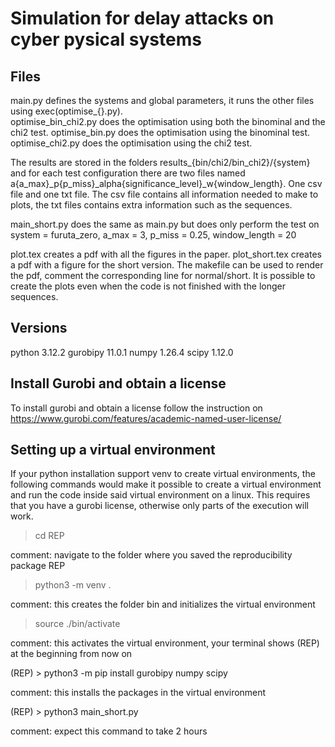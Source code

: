 # Simulation for delay attacks on cyber pysical systems

## Files
main.py defines the systems and global parameters, it runs the other files using exec(optimise_{}.py).  
optimise_bin_chi2.py does the optimisation using both the binominal and the chi2 test.
optimise_bin.py does the optimisation using the binominal test.
optimise_chi2.py does the optimisation using the chi2 test.

The results are stored in the folders results_{bin/chi2/bin_chi2}/{system} and for each test configuration there are
two files named a{a_max}_p{p_miss}_alpha{significance_level}_w{window_length}. One csv file and one txt file. 
The csv file contains all information needed to make to plots, the txt files contains extra information such as the sequences.

main_short.py does the same as main.py but does only perform the test on system = furuta_zero, a_max = 3, p_miss = 0.25, window_length = 20

plot.tex creates a pdf with all the figures in the paper.
plot_short.tex creates a pdf with a figure for the short version.
The makefile can be used to render the pdf, comment the corresponding line for normal/short.
It is possible to create the plots even when the code is not finished with the longer sequences.

## Versions
python          3.12.2
gurobipy        11.0.1
numpy           1.26.4
scipy           1.12.0

## Install Gurobi and obtain a license
To install gurobi and obtain a license follow the instruction on 
https://www.gurobi.com/features/academic-named-user-license/  

## Setting up a virtual environment
If your python installation support venv to create virtual environments, the following commands would make it possible to create a virtual environment and run the code inside said virtual environment on a linux. This requires that you have a gurobi license, otherwise only parts of the execution will work.   

> cd REP

comment: navigate to the folder where you saved the reproducibility package REP

> python3 -m venv .

comment: this creates the folder bin and initializes the virtual environment

> source ./bin/activate

comment: this activates the virtual environment,
        your terminal shows (REP) at the beginning from now on
        
(REP) > python3 -m pip install gurobipy numpy scipy

comment: this installs the packages in the virtual environment

(REP) > python3 main_short.py

comment: expect this command to take 2 hours


